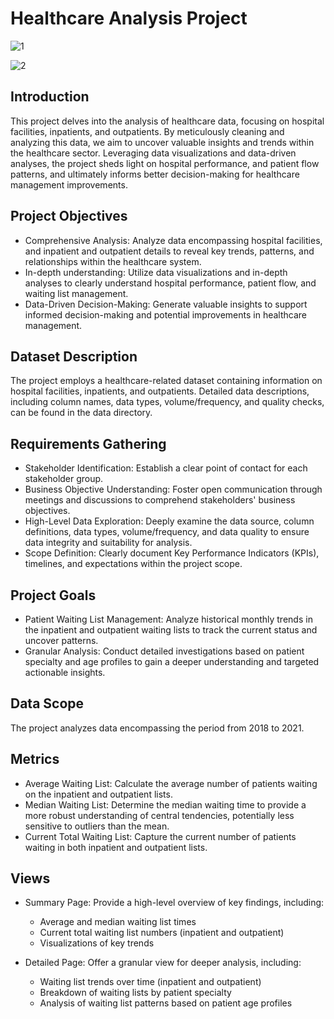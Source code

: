 # Healthcare Analysis Project
![1](https://github.com/DharshanR31/HealthCare_Analysis/assets/109989995/8e812c95-e6e5-42ed-8449-10fc75be3325)

![2](https://github.com/DharshanR31/HealthCare_Analysis/assets/109989995/40793e50-2597-4a06-ac4f-da11f5bb6365)

## Introduction

This project delves into the analysis of healthcare data, focusing on hospital facilities, inpatients, and outpatients. By meticulously cleaning and analyzing this data, we aim to uncover valuable insights and trends within the healthcare sector. Leveraging data visualizations and data-driven analyses, the project sheds light on hospital performance, and patient flow patterns, and ultimately informs better decision-making for healthcare management improvements.

## Project Objectives

* Comprehensive Analysis: Analyze data encompassing hospital facilities, and inpatient and outpatient details to reveal key trends, patterns, and relationships within the healthcare system.
* In-depth understanding: Utilize data visualizations and in-depth analyses to clearly understand hospital performance, patient flow, and waiting list management.
* Data-Driven Decision-Making: Generate valuable insights to support informed decision-making and potential improvements in healthcare management.

## Dataset Description

The project employs a healthcare-related dataset containing information on hospital facilities, inpatients, and outpatients. Detailed data descriptions, including column names, data types, volume/frequency, and quality checks, can be found in the data directory.

## Requirements Gathering

* Stakeholder Identification: Establish a clear point of contact for each stakeholder group.
* Business Objective Understanding: Foster open communication through meetings and discussions to comprehend stakeholders' business objectives.
* High-Level Data Exploration: Deeply examine the data source, column definitions, data types, volume/frequency, and data quality to ensure data integrity and suitability for analysis.
* Scope Definition: Clearly document Key Performance Indicators (KPIs), timelines, and expectations within the project scope.

## Project Goals

* Patient Waiting List Management: Analyze historical monthly trends in the inpatient and outpatient waiting lists to track the current status and uncover patterns.
* Granular Analysis: Conduct detailed investigations based on patient specialty and age profiles to gain a deeper understanding and targeted actionable insights.

## Data Scope

The project analyzes data encompassing the period from 2018 to 2021.

## Metrics

* Average Waiting List: Calculate the average number of patients waiting on the inpatient and outpatient lists.
* Median Waiting List: Determine the median waiting time to provide a more robust understanding of central tendencies, potentially less sensitive to outliers than the mean.
* Current Total Waiting List: Capture the current number of patients waiting in both inpatient and outpatient lists.

## Views

* Summary Page: Provide a high-level overview of key findings, including:
    * Average and median waiting list times
    * Current total waiting list numbers (inpatient and outpatient)
    * Visualizations of key trends

* Detailed Page: Offer a granular view for deeper analysis, including:
    * Waiting list trends over time (inpatient and outpatient)
    * Breakdown of waiting lists by patient specialty
    * Analysis of waiting list patterns based on patient age profiles
